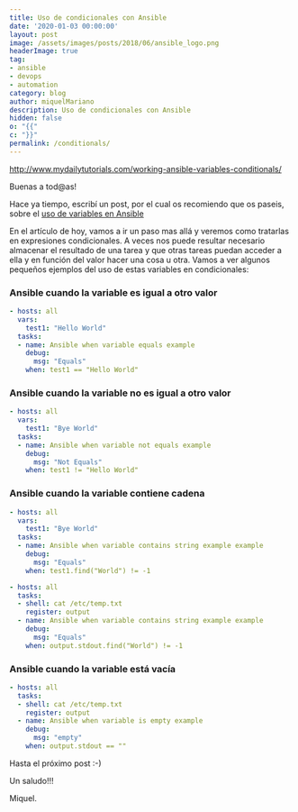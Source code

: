 ```yaml
---
title: Uso de condicionales con Ansible
date: '2020-01-03 00:00:00'
layout: post
image: /assets/images/posts/2018/06/ansible_logo.png
headerImage: true
tag:
- ansible
- devops
- automation
category: blog
author: miquelMariano
description: Uso de condicionales con Ansible
hidden: false
o: "{{"
c: "}}"
permalink: /conditionals/
---
```

http://www.mydailytutorials.com/working-ansible-variables-conditionals/


Buenas a tod@as!

Hace ya tiempo, escribí un post, por el cual os recomiendo que os paseis, sobre el [uso de variables en Ansible](https://miquelmariano.github.io//2018/01/ansible-vars/)

En el artículo de hoy, vamos a ir un paso mas allá y veremos como tratarlas en expresiones condicionales. A veces nos puede resultar necesario almacenar el resultado de una tarea y que otras tareas puedan acceder a ella y en función del valor hacer una cosa u otra. Vamos a ver algunos pequeños ejemplos del uso de estas variables en condicionales:

### Ansible cuando la variable es igual a otro valor

```yaml
- hosts: all
  vars:
    test1: "Hello World"
  tasks:
  - name: Ansible when variable equals example
    debug:
      msg: "Equals"
    when: test1 == "Hello World"
```

### Ansible cuando la variable no es igual a otro valor

```yaml
- hosts: all
  vars:
    test1: "Bye World"
  tasks:
  - name: Ansible when variable not equals example
    debug:
      msg: "Not Equals"
    when: test1 != "Hello World"
```

### Ansible cuando la variable contiene cadena

```yaml
- hosts: all
  vars:
    test1: "Bye World"
  tasks:
  - name: Ansible when variable contains string example example
    debug:
      msg: "Equals"
    when: test1.find("World") != -1
```

```yaml
- hosts: all
  tasks:
  - shell: cat /etc/temp.txt
    register: output
  - name: Ansible when variable contains string example example
    debug:
      msg: "Equals"
    when: output.stdout.find("World") != -1
```

### Ansible cuando la variable está vacía

```yaml
- hosts: all
  tasks:
  - shell: cat /etc/temp.txt
    register: output
  - name: Ansible when variable is empty example
    debug:
      msg: "empty"
    when: output.stdout == ""
```






Hasta el próximo post :-)

Un saludo!!!


Miquel.
